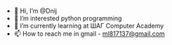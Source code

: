 - 👋 Hi, I’m @Dnij
- 👀 I’m interested python programming
- 🌱 I’m currently learning at ШАГ Computer Academy
- 📫 How to reach me in gmail - ml817137@gmail.com

<!---
Dnij/Dnij is a ✨ special ✨ repository because its `README.md` (this file) appears on your GitHub profile.
You can click the Preview link to take a look at your changes.
--->
